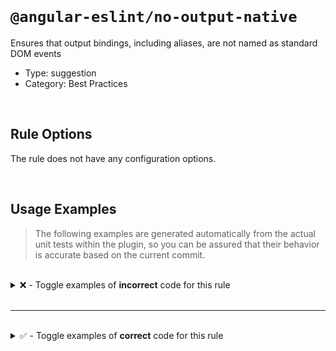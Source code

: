 <!--

  DO NOT EDIT.

  This markdown file was autogenerated using a mixture of the following files as the source of truth for its data:
  - ../../src/rules/no-output-native.ts
  - ../../tests/rules/no-output-native/cases.ts

  In order to update this file, it is therefore those files which need to be updated, as well as potentially the generator script:
  - ../../../../tools/scripts/generate-rule-docs.ts

-->

<br>

# `@angular-eslint/no-output-native`

Ensures that output bindings, including aliases, are not named as standard DOM events

- Type: suggestion
- Category: Best Practices

<br>

## Rule Options

The rule does not have any configuration options.

<br>

## Usage Examples

> The following examples are generated automatically from the actual unit tests within the plugin, so you can be assured that their behavior is accurate based on the current commit.

<br>

<details>
<summary>❌ - Toggle examples of <strong>incorrect</strong> code for this rule</summary>

<br>

#### Default Config

```json
{
  "rules": {
    "@angular-eslint/no-output-native": [
      "error"
    ]
  }
}
```

<br>

#### ❌ Invalid Code

```ts
@Component({
  'outputs': ['pagehide']
              ~~~~~~~~~~
})
class Test {}
```

<br>

---

<br>

#### Default Config

```json
{
  "rules": {
    "@angular-eslint/no-output-native": [
      "error"
    ]
  }
}
```

<br>

#### ❌ Invalid Code

```ts
@Directive({
  inputs: ['abort'],
  ['outputs']: [boundary, `test: copy`],
                          ~~~~~~~~~~~~
})
class Test {}
```

<br>

---

<br>

#### Default Config

```json
{
  "rules": {
    "@angular-eslint/no-output-native": [
      "error"
    ]
  }
}
```

<br>

#### ❌ Invalid Code

```ts
@Component({
  inputs: ['abort'],
  [`outputs`]: [boundary, `test: copy`],
                          ~~~~~~~~~~~~
})
class Test {}
```

<br>

---

<br>

#### Default Config

```json
{
  "rules": {
    "@angular-eslint/no-output-native": [
      "error"
    ]
  }
}
```

<br>

#### ❌ Invalid Code

```ts
@Directive({
  outputs: ['orientationchange: orientation'],
            ~~~~~~~~~~~~~~~~~~~~~~~~~~~~~~~~
})
class Test {}
```

<br>

---

<br>

#### Default Config

```json
{
  "rules": {
    "@angular-eslint/no-output-native": [
      "error"
    ]
  }
}
```

<br>

#### ❌ Invalid Code

```ts
@Component()
class Test {
  @Output() change: EventEmitter<any> = new EventEmitter<{}>();
            ~~~~~~
}
```

<br>

---

<br>

#### Default Config

```json
{
  "rules": {
    "@angular-eslint/no-output-native": [
      "error"
    ]
  }
}
```

<br>

#### ❌ Invalid Code

```ts
@Directive()
class Test {
  @Output() @Custom('change') 'change' = new EventEmitter<void>();
                              ~~~~~~~~
}
```

<br>

---

<br>

#### Default Config

```json
{
  "rules": {
    "@angular-eslint/no-output-native": [
      "error"
    ]
  }
}
```

<br>

#### ❌ Invalid Code

```ts
@Component()
class Test {
  @Custom() @Output(`change`) _change = getOutput();
                    ~~~~~~~~
}
```

<br>

---

<br>

#### Default Config

```json
{
  "rules": {
    "@angular-eslint/no-output-native": [
      "error"
    ]
  }
}
```

<br>

#### ❌ Invalid Code

```ts
@Directive()
class Test {
  @Output('change') _change = (this.subject$ as Subject<{blur: boolean}>).pipe();
          ~~~~~~~~
}
```

<br>

---

<br>

#### Default Config

```json
{
  "rules": {
    "@angular-eslint/no-output-native": [
      "error"
    ]
  }
}
```

<br>

#### ❌ Invalid Code

```ts
@Component()
class Test {
  @Output('getter') get 'cut'() {}
                        ~~~~~
}
```

<br>

---

<br>

#### Default Config

```json
{
  "rules": {
    "@angular-eslint/no-output-native": [
      "error"
    ]
  }
}
```

<br>

#### ❌ Invalid Code

```ts
@Injectable()
class Test {
  @Output('click') blur = this.getOutput();
          ~~~~~~~  ~~~~
}
```

</details>

<br>

---

<br>

<details>
<summary>✅ - Toggle examples of <strong>correct</strong> code for this rule</summary>

<br>

#### Default Config

```json
{
  "rules": {
    "@angular-eslint/no-output-native": [
      "error"
    ]
  }
}
```

<br>

#### ✅ Valid Code

```ts
class Test {}
```

<br>

---

<br>

#### Default Config

```json
{
  "rules": {
    "@angular-eslint/no-output-native": [
      "error"
    ]
  }
}
```

<br>

#### ✅ Valid Code

```ts
@Page({
  outputs: ['play', popstate, `online`, 'obsolete: obsol', 'store: storage'],
})
class Test {}
```

<br>

---

<br>

#### Default Config

```json
{
  "rules": {
    "@angular-eslint/no-output-native": [
      "error"
    ]
  }
}
```

<br>

#### ✅ Valid Code

```ts
@Component()
class Test {
  change = new EventEmitter();
}
```

<br>

---

<br>

#### Default Config

```json
{
  "rules": {
    "@angular-eslint/no-output-native": [
      "error"
    ]
  }
}
```

<br>

#### ✅ Valid Code

```ts
@Directive()
class Test {
  @Output() buttonChange = new EventEmitter<'change'>();
}
```

<br>

---

<br>

#### Default Config

```json
{
  "rules": {
    "@angular-eslint/no-output-native": [
      "error"
    ]
  }
}
```

<br>

#### ✅ Valid Code

```ts
@Component()
class Test {
  @Output() Drag = new EventEmitter<{ click: string }>();
}
```

<br>

---

<br>

#### Default Config

```json
{
  "rules": {
    "@angular-eslint/no-output-native": [
      "error"
    ]
  }
}
```

<br>

#### ✅ Valid Code

```ts
@Directive()
class Test {
  @Output(`changelower`) changeText = new EventEmitter<{ bar: string, blur: string }>();
}
```

<br>

---

<br>

#### Default Config

```json
{
  "rules": {
    "@angular-eslint/no-output-native": [
      "error"
    ]
  }
}
```

<br>

#### ✅ Valid Code

```ts
@Component()
class Test {
  @Output('buttonChange') changelower = new EventEmitter<ComplextObject>();
}
```

<br>

---

<br>

#### Default Config

```json
{
  "rules": {
    "@angular-eslint/no-output-native": [
      "error"
    ]
  }
}
```

<br>

#### ✅ Valid Code

```ts
@Directive()
class Test<SVGScroll> {
  @Output() SVgZoom = new EventEmitter<SVGScroll>();
}
```

<br>

---

<br>

#### Default Config

```json
{
  "rules": {
    "@angular-eslint/no-output-native": [
      "error"
    ]
  }
}
```

<br>

#### ✅ Valid Code

```ts
const change = 'change';
@Component()
class Test {
  @Output(change) touchMove: EventEmitter<{ action: 'click' | 'close' }> = new EventEmitter<{ action: 'click' | 'close' }>();
}
```

<br>

---

<br>

#### Default Config

```json
{
  "rules": {
    "@angular-eslint/no-output-native": [
      "error"
    ]
  }
}
```

<br>

#### ✅ Valid Code

```ts
const blur = 'blur';
const click = 'click';
@Directive()
class Test {
  @Output(blur) [click]: EventEmitter<Blur>;
}
```

<br>

---

<br>

#### Default Config

```json
{
  "rules": {
    "@angular-eslint/no-output-native": [
      "error"
    ]
  }
}
```

<br>

#### ✅ Valid Code

```ts
@Directive({
  selector: 'foo',
})
class Test {
  @Output() get 'getter'() {}
}
```

</details>

<br>
